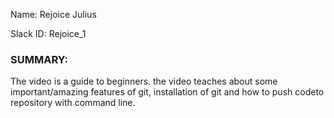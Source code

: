 <!DOCTYPE html>
  <head>
  <title>Side Hustle Task 2</title>
</head>
   <body>
     <p>Name: Rejoice Julius</p>
  <p>Slack ID: Rejoice_1</p>
  <p><h3>SUMMARY:</h1></p>
  
  <p>The video is a guide to beginners. the video teaches about some important/amazing features of git, installation of git and how to push codeto repository with command line.</p>


</body>
</html>
